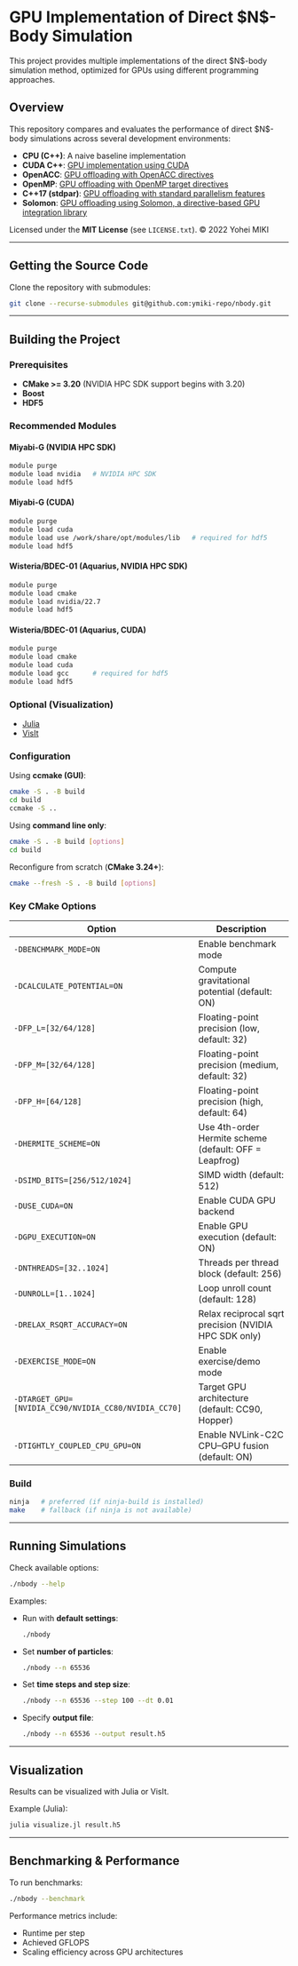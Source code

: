 # GPU Implementation of Direct \$N\$-Body Simulation

This project provides multiple implementations of the direct \$N\$-body simulation method, optimized for GPUs using different programming approaches.

## Overview

This repository compares and evaluates the performance of direct \$N\$-body simulations across several development environments:

* **CPU (C++)**: A naive baseline implementation
* **CUDA C++**: [GPU implementation using CUDA](cuda.md)
* **OpenACC**: [GPU offloading with OpenACC directives](openacc.md)
* **OpenMP**: [GPU offloading with OpenMP target directives](openmp.md)
* **C++17 (stdpar)**: [GPU offloading with standard parallelism features](stdpar.md)
* **Solomon**: [GPU offloading using Solomon, a directive-based GPU integration library](solomon.md)

Licensed under the **MIT License** (see `LICENSE.txt`).
© 2022 Yohei MIKI

---

## Getting the Source Code

Clone the repository with submodules:

```sh
git clone --recurse-submodules git@github.com:ymiki-repo/nbody.git
```

---

## Building the Project

### Prerequisites

* **CMake >= 3.20** (NVIDIA HPC SDK support begins with 3.20)
* **Boost**
* **HDF5**

### Recommended Modules

#### Miyabi-G (NVIDIA HPC SDK)

```sh
module purge
module load nvidia   # NVIDIA HPC SDK
module load hdf5
```

#### Miyabi-G (CUDA)

```sh
module purge
module load cuda
module load use /work/share/opt/modules/lib   # required for hdf5
module load hdf5
```

#### Wisteria/BDEC-01 (Aquarius, NVIDIA HPC SDK)

```sh
module purge
module load cmake
module load nvidia/22.7
module load hdf5
```

#### Wisteria/BDEC-01 (Aquarius, CUDA)

```sh
module purge
module load cmake
module load cuda
module load gcc      # required for hdf5
module load hdf5
```

### Optional (Visualization)

* [Julia](https://julialang.org/)
* [VisIt](https://wci.llnl.gov/simulation/computer-codes/visit)

### Configuration

Using **ccmake (GUI)**:

```sh
cmake -S . -B build
cd build
ccmake -S ..
```

Using **command line only**:

```sh
cmake -S . -B build [options]
cd build
```

Reconfigure from scratch (**CMake 3.24+**):

```sh
cmake --fresh -S . -B build [options]
```

### Key CMake Options

| Option                                               | Description                                            |
| ---------------------------------------------------- | ------------------------------------------------------ |
| `-DBENCHMARK_MODE=ON`                                | Enable benchmark mode                                  |
| `-DCALCULATE_POTENTIAL=ON`                           | Compute gravitational potential (default: ON)          |
| `-DFP_L=[32/64/128]`                                 | Floating-point precision (low, default: 32)            |
| `-DFP_M=[32/64/128]`                                 | Floating-point precision (medium, default: 32)         |
| `-DFP_H=[64/128]`                                    | Floating-point precision (high, default: 64)           |
| `-DHERMITE_SCHEME=ON`                                | Use 4th-order Hermite scheme (default: OFF = Leapfrog) |
| `-DSIMD_BITS=[256/512/1024]`                         | SIMD width (default: 512)                              |
| `-DUSE_CUDA=ON`                                      | Enable CUDA GPU backend                                |
| `-DGPU_EXECUTION=ON`                                 | Enable GPU execution (default: ON)                     |
| `-DNTHREADS=[32..1024]`                              | Threads per thread block (default: 256)                |
| `-DUNROLL=[1..1024]`                                 | Loop unroll count (default: 128)                       |
| `-DRELAX_RSQRT_ACCURACY=ON`                          | Relax reciprocal sqrt precision (NVIDIA HPC SDK only)  |
| `-DEXERCISE_MODE=ON`                                 | Enable exercise/demo mode                              |
| `-DTARGET_GPU=[NVIDIA_CC90/NVIDIA_CC80/NVIDIA_CC70]` | Target GPU architecture (default: CC90, Hopper)        |
| `-DTIGHTLY_COUPLED_CPU_GPU=ON`                       | Enable NVLink-C2C CPU–GPU fusion (default: ON)         |

### Build

```sh
ninja   # preferred (if ninja-build is installed)
make    # fallback (if ninja is not available)
```

---

## Running Simulations

Check available options:

```sh
./nbody --help
```

Examples:

* Run with **default settings**:

  ```sh
  ./nbody
  ```

* Set **number of particles**:

  ```sh
  ./nbody --n 65536
  ```

* Set **time steps and step size**:

  ```sh
  ./nbody --n 65536 --step 100 --dt 0.01
  ```

* Specify **output file**:

  ```sh
  ./nbody --n 65536 --output result.h5
  ```

---

## Visualization

Results can be visualized with Julia or VisIt.

Example (Julia):

```sh
julia visualize.jl result.h5
```

---

## Benchmarking & Performance

To run benchmarks:

```sh
./nbody --benchmark
```
Performance metrics include:

* Runtime per step
* Achieved GFLOPS
* Scaling efficiency across GPU architectures

